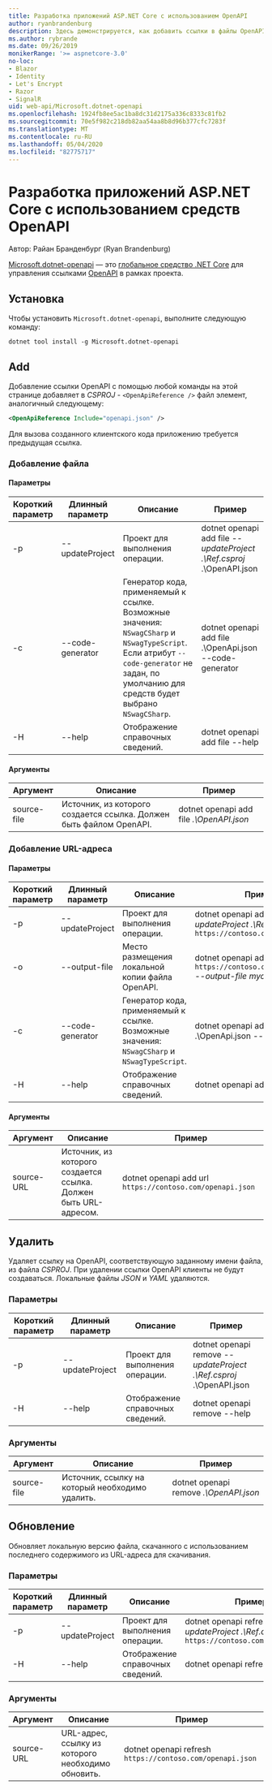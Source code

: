 ```yaml
---
title: Разработка приложений ASP.NET Core с использованием OpenAPI
author: ryanbrandenburg
description: Здесь демонстрируется, как добавить ссылки в файлы OpenAPI с использованием средства Microsoft.dotnet-openapi.
ms.author: rybrande
ms.date: 09/26/2019
monikerRange: '>= aspnetcore-3.0'
no-loc:
- Blazor
- Identity
- Let's Encrypt
- Razor
- SignalR
uid: web-api/Microsoft.dotnet-openapi
ms.openlocfilehash: 1924fb8ee5ac1ba8dc31d2175a336c8333c81fb2
ms.sourcegitcommit: 70e5f982c218db82aa54aa8b8d96b377cfc7283f
ms.translationtype: MT
ms.contentlocale: ru-RU
ms.lasthandoff: 05/04/2020
ms.locfileid: "82775717"
---
```

# <a name="develop-aspnet-core-apps-using-openapi-tools"></a>Разработка приложений ASP.NET Core с использованием средств OpenAPI

Автор: Райан Бранденбург (Ryan Brandenburg)

[Microsoft.dotnet-openapi](https://www.nuget.org/packages/Microsoft.dotnet-openapi) — это [глобальное средство .NET Core](/dotnet/core/tools/global-tools) для управления ссылками [OpenAPI](https://github.com/OAI/OpenAPI-Specification) в рамках проекта.

## <a name="installation"></a>Установка

Чтобы установить `Microsoft.dotnet-openapi`, выполните следующую команду:

```dotnetcli
dotnet tool install -g Microsoft.dotnet-openapi
```

## <a name="add"></a>Add

Добавление ссылки OpenAPI с помощью любой команды на этой странице добавляет в *CSPROJ* - `<OpenApiReference />` файл элемент, аналогичный следующему:

```xml
<OpenApiReference Include="openapi.json" />
```

Для вызова созданного клиентского кода приложению требуется предыдущая ссылка.

<!-- TODO: Restore after https://github.com/dotnet/AspNetCore/issues/12738
### Add Project

#### Options

| Short option | Long option | Description | Example |
|-------|------|-------|---------|
| -p|--project | The project to operate on. |dotnet openapi add project *--project .\Ref.csproj* ../Ref/ProjRef.csproj |

#### Arguments

|  Argument  | Description | Example |
|-------------|-------------|---------|
| source-file | The source to create a reference from. Must be a project file. |dotnet openapi add project *../Ref/ProjRef.csproj* | -->

### <a name="add-file"></a>Добавление файла

#### <a name="options"></a>Параметры

| Короткий параметр| Длинный параметр| Описание | Пример |
|-------|------|-------|---------|
| -p|--updateProject | Проект для выполнения операции. |dotnet openapi add file *--updateProject .\Ref.csproj* .\OpenAPI.json |
| -c|--code-generator| Генератор кода, применяемый к ссылке. Возможные значения: `NSwagCSharp` и `NSwagTypeScript`. Если атрибут `--code-generator` не задан, по умолчанию для средств будет выбрано `NSwagCSharp`.|dotnet openapi add file .\OpenApi.json --code-generator
| -H|--help|Отображение справочных сведений.|dotnet openapi add file --help|

#### <a name="arguments"></a>Аргументы

|  Аргумент  | Описание | Пример |
|-------------|-------------|---------|
| source-file | Источник, из которого создается ссылка. Должен быть файлом OpenAPI. |dotnet openapi add file *.\OpenAPI.json* |

### <a name="add-url"></a>Добавление URL-адреса

#### <a name="options"></a>Параметры

| Короткий параметр| Длинный параметр| Описание | Пример |
|-------|------|-------------|---------|
| -p|--updateProject | Проект для выполнения операции. |dotnet openapi add url *--updateProject .\Ref.csproj* `https://contoso.com/openapi.json` |
| -o|--output-file | Место размещения локальной копии файла OpenAPI. |dotnet openapi add url `https://contoso.com/openapi.json` *--output-file myclient.json* |
| -c|--code-generator| Генератор кода, применяемый к ссылке. Возможные значения: `NSwagCSharp` и `NSwagTypeScript`. |dotnet openapi add file .\OpenApi.json --code-generator
| -H|--help|Отображение справочных сведений.|dotnet openapi add url --help|

#### <a name="arguments"></a>Аргументы

|  Аргумент  | Описание | Пример |
|-------------|-------------|---------|
| source-URL | Источник, из которого создается ссылка. Должен быть URL-адресом. |dotnet openapi add url `https://contoso.com/openapi.json` |

## <a name="remove"></a>Удалить

Удаляет ссылку на OpenAPI, соответствующую заданному имени файла, из файла *CSPROJ*. При удалении ссылки OpenAPI клиенты не будут создаваться. Локальные файлы *JSON* и *YAML* удаляются.

### <a name="options"></a>Параметры

| Короткий параметр| Длинный параметр| Описание| Пример |
|-------|------|------------|---------|
| -p|--updateProject | Проект для выполнения операции. |dotnet openapi remove *--updateProject .\Ref.csproj* .\OpenAPI.json |
| -H|--help|Отображение справочных сведений.|dotnet openapi remove --help|

### <a name="arguments"></a>Аргументы

|  Аргумент  | Описание| Пример |
| ------------|------------|---------|
| source-file | Источник, ссылку на который необходимо удалить. |dotnet openapi remove *.\OpenAPI.json* |

## <a name="refresh"></a>Обновление

Обновляет локальную версию файла, скачанного с использованием последнего содержимого из URL-адреса для скачивания.

### <a name="options"></a>Параметры

| Короткий параметр| Длинный параметр| Описание | Пример |
|-------|------|-------------|---------|
| -p|--updateProject | Проект для выполнения операции. | dotnet openapi refresh *--updateProject .\Ref.csproj* `https://contoso.com/openapi.json` |
| -H|--help|Отображение справочных сведений.|dotnet openapi refresh --help|

### <a name="arguments"></a>Аргументы

|  Аргумент  | Описание | Пример |
| ------------|-------------|---------|
| source-URL | URL-адрес, ссылку из которого необходимо обновить. | dotnet openapi refresh `https://contoso.com/openapi.json` |
